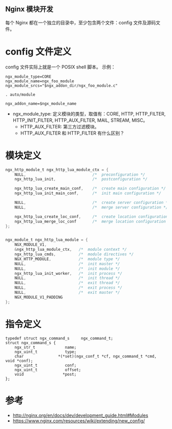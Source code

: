 
Nginx 模块开发
---

每个 Nginx 都在一个独立的目录中，至少包含两个文件：config 文件及源码文件。

# config 文件定义

config 文件实际上就是一个 POSIX shell 脚本。
示例：

```
ngx_module_type=CORE
ngx_module_name=ngx_foo_module
ngx_module_srcs="$ngx_addon_dir/ngx_foo_module.c"

. auto/module

ngx_addon_name=$ngx_module_name
```

- ngx_module_type: 定义模块的类型，取值有：CORE, HTTP, HTTP_FILTER, HTTP_INIT_FILTER, HTTP_AUX_FILTER, MAIL, STREAM, MISC。
    - HTTP_AUX_FILTER: 第三方过滤模块。
    - HTTP_AUX_FILTER 和 HTTP_FILTER 有什么区别？

# 模块定义

```c
ngx_http_module_t ngx_http_lua_module_ctx = {
    NULL,                             /*  preconfiguration */
    ngx_http_lua_init,                /*  postconfiguration */

    ngx_http_lua_create_main_conf,    /*  create main configuration */
    ngx_http_lua_init_main_conf,      /*  init main configuration */

    NULL,                             /*  create server configuration */
    NULL,                             /*  merge server configuration */

    ngx_http_lua_create_loc_conf,     /*  create location configuration */
    ngx_http_lua_merge_loc_conf       /*  merge location configuration */
};


ngx_module_t ngx_http_lua_module = {
    NGX_MODULE_V1,
    &ngx_http_lua_module_ctx,   /*  module context */
    ngx_http_lua_cmds,          /*  module directives */
    NGX_HTTP_MODULE,            /*  module type */
    NULL,                       /*  init master */
    NULL,                       /*  init module */
    ngx_http_lua_init_worker,   /*  init process */
    NULL,                       /*  init thread */
    NULL,                       /*  exit thread */
    NULL,                       /*  exit process */
    NULL,                       /*  exit master */
    NGX_MODULE_V1_PADDING
};
```

# 指令定义

```
typedef struct ngx_command_s     ngx_command_t;
struct ngx_command_s {
    ngx_str_t             name;
    ngx_uint_t            type;
    char               *(*set)(ngx_conf_t *cf, ngx_command_t *cmd, void *conf);
    ngx_uint_t            conf;
    ngx_uint_t            offset;
    void                 *post;
};
```

# 参考

- http://nginx.org/en/docs/dev/development_guide.html#Modules
- https://www.nginx.com/resources/wiki/extending/new_config/
